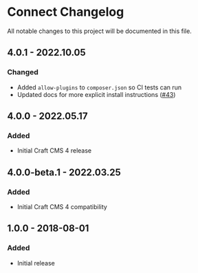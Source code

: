 # Connect Changelog

All notable changes to this project will be documented in this file.

## 4.0.1 - 2022.10.05
### Changed
* Added `allow-plugins` to `composer.json` so CI tests can run
* Updated docs for more explicit install instructions  ([#43](https://github.com/nystudio107/craft-connect/pull/43))

## 4.0.0 - 2022.05.17
### Added
* Initial Craft CMS 4 release

## 4.0.0-beta.1 - 2022.03.25

### Added

* Initial Craft CMS 4 compatibility

## 1.0.0 - 2018-08-01
### Added
- Initial release
